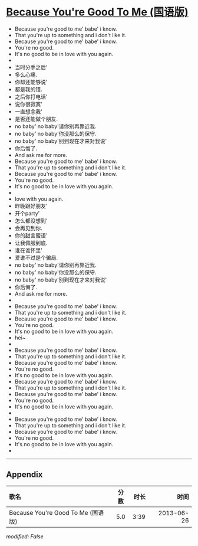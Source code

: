 # [Because You're Good To Me (国语版)](https://music.163.com/song?id=26608843)

* Because you're good to me' babe' i know.
* That you're up to something and i don't like it.
* Because you're good to me' babe' i know.
* You're no good.
* It's no good to be in love with you again.
* 
* 当时分手之后'
* 多么心痛.
* 你却还能够说'
* 都是我的错.
* 之后你打电话'
* 说你很寂寞'
* 一直想念我'
* 是否还能做个朋友.
* no baby' no baby'请你别再靠近我.
* no baby' no baby'你没那么的保守.
* no baby' no baby'别到现在才来对我说'
* 你后悔了.
* And ask me for more.
* Because you're good to me' babe' i know.
* That you're up to something and i don't like it.
* Because you're good to me' babe' i know.
* You're no good.
* It's no good to be in love with you again.
* 
* love with you again.
* 昨晚跟好朋友'
* 开个party'
* 怎么都没想到'
* 会再见到你.
* 你的甜言蜜语'
* 让我佩服到底.
* 谁在谁怀里'
* 爱谁不过是个骗局.
* no baby' no baby'请你别再靠近我.
* no baby' no baby'你没那么的保守.
* no baby' no baby'别到现在才来对我说'
* 你后悔了.
* And ask me for more.
* 
* Because you're good to me' babe' i know.
* That you're up to something and i don't like it.
* Because you're good to me' babe' i know.
* You're no good.
* It's no good to be in love with you again.
* hei~
* 
* Because you're good to me' babe' i know.
* That you're up to something and i don't like it.
* Because you're good to me' babe' i know.
* You're no good.
* It's no good to be in love with you again.
* Because you're good to me' babe' i know.
* That you're up to something and i don't like it.
* Because you're good to me' babe' i know.
* You're no good.
* It's no good to be in love with you again.
* 
* Because you're good to me' babe' i know.
* That you're up to something and i don't like it.
* Because you're good to me' babe' i know.
* You're no good.
* It's no good to be in love with you again.
* 


---

## Appendix

|歌名|分数|时长|时间|
|:---|:---:|---:|---:|
|Because You're Good To Me (国语版)|5.0|3:39|2013-06-26

*modified: False*